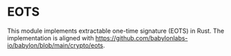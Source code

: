 # EOTS

This module implements extractable one-time signature (EOTS) in Rust. The implementation is aligned with <https://github.com/babylonlabs-io/babylon/blob/main/crypto/eots>.
